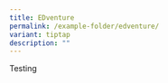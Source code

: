 ```yaml
---
title: EDventure
permalink: /example-folder/edventure/
variant: tiptap
description: ""
---
```

<p>Testing</p>